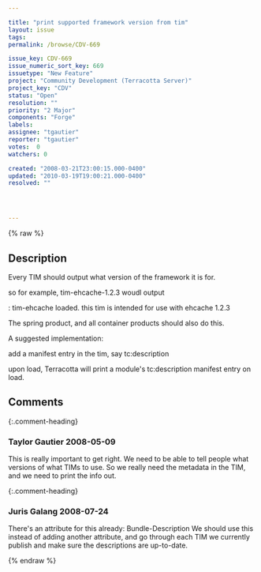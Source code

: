 ```yaml
---

title: "print supported framework version from tim"
layout: issue
tags: 
permalink: /browse/CDV-669

issue_key: CDV-669
issue_numeric_sort_key: 669
issuetype: "New Feature"
project: "Community Development (Terracotta Server)"
project_key: "CDV"
status: "Open"
resolution: ""
priority: "2 Major"
components: "Forge"
labels: 
assignee: "tgautier"
reporter: "tgautier"
votes:  0
watchers: 0

created: "2008-03-21T23:00:15.000-0400"
updated: "2010-03-19T19:00:21.000-0400"
resolved: ""




---
```


{% raw %}

## Description

<div markdown="1" class="description">

Every TIM should output what version of the framework it is for.

so for example, tim-ehcache-1.2.3 woudl output

: tim-ehcache loaded.  this tim is intended for use with ehcache 1.2.3

The spring product, and all container products should also do this.

A suggested implementation:

add a manifest entry in the tim, say tc:description

upon load, Terracotta will print a module's tc:description manifest entry on load.




</div>

## Comments


{:.comment-heading}
### **Taylor Gautier** <span class="date">2008-05-09</span>

<div markdown="1" class="comment">

This is really important to get right.  We need to be able to tell people what versions of what TIMs to use.  So we really need the metadata in the TIM, and we need to print the info out.

</div>


{:.comment-heading}
### **Juris Galang** <span class="date">2008-07-24</span>

<div markdown="1" class="comment">

There's an attribute for this already: Bundle-Description 
We should use this instead of adding another attribute, and go through each TIM we currently publish and make sure the descriptions are up-to-date.


</div>



{% endraw %}
